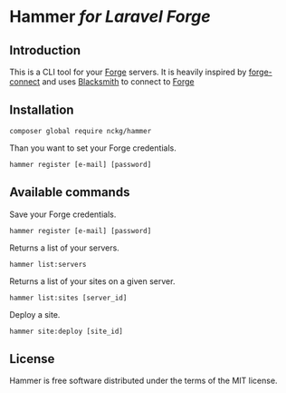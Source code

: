 # Hammer _for Laravel Forge_

## Introduction

This is a CLI tool for your [Forge](forge.laravel.com) servers. 
It is heavily inspired by [forge-connect](https://github.com/LKDevelopment/forge-connect) and uses [Blacksmith](https://github.com/mpociot/blacksmith) to connect to [Forge](forge.laravel.com)

## Installation

```
composer global require nckg/hammer
```

Than you want to set your Forge credentials.

```
hammer register [e-mail] [password]
```

## Available commands

Save your Forge credentials.

```
hammer register [e-mail] [password]
```

Returns a list of your servers.

```
hammer list:servers
```

Returns a list of your sites on a given server.

```
hammer list:sites [server_id]
```


Deploy a site.

```
hammer site:deploy [site_id]
```

## License

Hammer is free software distributed under the terms of the MIT license.
